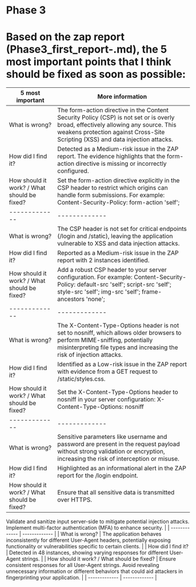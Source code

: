 # Phase 3
# Based on the zap report (Phase3_first_report-.md), the 5 most important points that I think should be fixed as soon as possible:

| 5 most important  | More information |
| ------------- | ------------- |
| What is wrong? | The form-action directive in the Content Security Policy (CSP) is not set or is overly broad, effectively allowing any source. This weakens protection against Cross-Site Scripting (XSS) and data injection attacks. |
| How did I find it? | Detected as a Medium-risk issue in the ZAP report. The evidence highlights that the form-action directive is missing or incorrectly configured. |
| How should it work? / What should be fixed? | Set the form-action directive explicitly in the CSP header to restrict which origins can handle form submissions. For example: Content-Security-Policy: form-action 'self'; |
| ------------- | ------------- |
| What is wrong? | The CSP header is not set for critical endpoints (/login and /static), leaving the application vulnerable to XSS and data injection attacks. |
| How did I find it? | Reported as a Medium-risk issue in the ZAP report with 2 instances identified. |
| How should it work? / What should be fixed? | Add a robust CSP header to your server configuration. For example: Content-Security-Policy: default-src 'self'; script-src 'self'; style-src 'self'; img-src 'self'; frame-ancestors 'none'; |
| ------------- | ------------- |
| What is wrong? | The X-Content-Type-Options header is not set to nosniff, which allows older browsers to perform MIME-sniffing, potentially misinterpreting file types and increasing the risk of injection attacks. |
| How did I find it? | Identified as a Low-risk issue in the ZAP report with evidence from a GET request to /static/styles.css. |
| How should it work? / What should be fixed? | Set the X-Content-Type-Options header to nosniff in your server configuration: X-Content-Type-Options: nosniff |
| ------------- | ------------- |
| What is wrong? | Sensitive parameters like username and password are present in the request payload without strong validation or encryption, increasing the risk of interception or misuse. |
| How did I find it? | Highlighted as an informational alert in the ZAP report for the /login endpoint. |
| How should it work? / What should be fixed? | Ensure that all sensitive data is transmitted over HTTPS.
Validate and sanitize input server-side to mitigate potential injection attacks.
Implement multi-factor authentication (MFA) to enhance security. |
| ------------- | ------------- |
| What is wrong? | The application behaves inconsistently for different User-Agent headers, potentially exposing functionality or vulnerabilities specific to certain clients. |
| How did I find it? | Detected in 48 instances, showing varying responses for different User-Agent strings. |
| How should it work? / What should be fixed? | Ensure consistent responses for all User-Agent strings.
Avoid revealing unnecessary information or different behaviors that could aid attackers in fingerprinting your application. |
| ------------- | ------------- |
